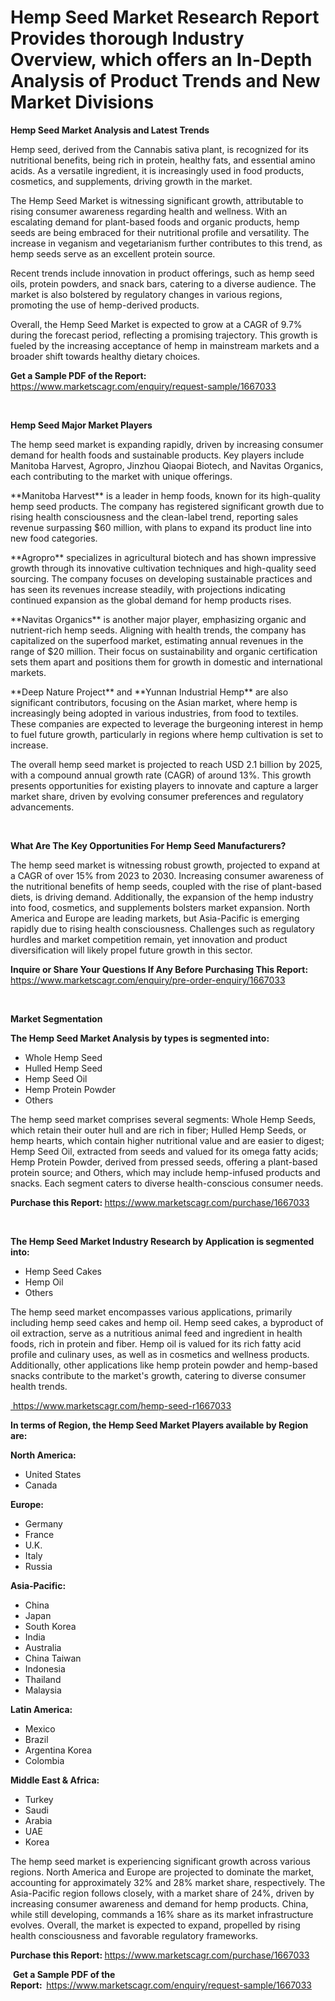 <p><h1>Hemp Seed Market Research Report Provides thorough Industry Overview, which offers an In-Depth Analysis of Product Trends and New Market Divisions</h1></p><p><strong>Hemp Seed Market Analysis and Latest Trends</strong></p>
<p><p>Hemp seed, derived from the Cannabis sativa plant, is recognized for its nutritional benefits, being rich in protein, healthy fats, and essential amino acids. As a versatile ingredient, it is increasingly used in food products, cosmetics, and supplements, driving growth in the market.</p><p>The Hemp Seed Market is witnessing significant growth, attributable to rising consumer awareness regarding health and wellness. With an escalating demand for plant-based foods and organic products, hemp seeds are being embraced for their nutritional profile and versatility. The increase in veganism and vegetarianism further contributes to this trend, as hemp seeds serve as an excellent protein source. </p><p>Recent trends include innovation in product offerings, such as hemp seed oils, protein powders, and snack bars, catering to a diverse audience. The market is also bolstered by regulatory changes in various regions, promoting the use of hemp-derived products. </p><p>Overall, the Hemp Seed Market is expected to grow at a CAGR of 9.7% during the forecast period, reflecting a promising trajectory. This growth is fueled by the increasing acceptance of hemp in mainstream markets and a broader shift towards healthy dietary choices.</p></p>
<p><strong>Get a Sample PDF of the Report:&nbsp;</strong> <a href="https://www.marketscagr.com/enquiry/request-sample/1667033?utm_campaign=2114&utm_medium=2&utm_source=Github&utm_content=ia&utm_term=18042025&utm_id=hemp-seed">https://www.marketscagr.com/enquiry/request-sample/1667033</a></p>
<p>&nbsp;</p>
<p><strong>Hemp Seed Major Market Players</strong></p>
<p><p>The hemp seed market is expanding rapidly, driven by increasing consumer demand for health foods and sustainable products. Key players include Manitoba Harvest, Agropro, Jinzhou Qiaopai Biotech, and Navitas Organics, each contributing to the market with unique offerings.</p><p>**Manitoba Harvest** is a leader in hemp foods, known for its high-quality hemp seed products. The company has registered significant growth due to rising health consciousness and the clean-label trend, reporting sales revenue surpassing $60 million, with plans to expand its product line into new food categories.</p><p>**Agropro** specializes in agricultural biotech and has shown impressive growth through its innovative cultivation techniques and high-quality seed sourcing. The company focuses on developing sustainable practices and has seen its revenues increase steadily, with projections indicating continued expansion as the global demand for hemp products rises.</p><p>**Navitas Organics** is another major player, emphasizing organic and nutrient-rich hemp seeds. Aligning with health trends, the company has capitalized on the superfood market, estimating annual revenues in the range of $20 million. Their focus on sustainability and organic certification sets them apart and positions them for growth in domestic and international markets.</p><p>**Deep Nature Project** and **Yunnan Industrial Hemp** are also significant contributors, focusing on the Asian market, where hemp is increasingly being adopted in various industries, from food to textiles. These companies are expected to leverage the burgeoning interest in hemp to fuel future growth, particularly in regions where hemp cultivation is set to increase.</p><p>The overall hemp seed market is projected to reach USD 2.1 billion by 2025, with a compound annual growth rate (CAGR) of around 13%. This growth presents opportunities for existing players to innovate and capture a larger market share, driven by evolving consumer preferences and regulatory advancements.</p></p>
<p>&nbsp;</p>
<p><strong>What Are The Key Opportunities For Hemp Seed Manufacturers?</strong></p>
<p><p>The hemp seed market is witnessing robust growth, projected to expand at a CAGR of over 15% from 2023 to 2030. Increasing consumer awareness of the nutritional benefits of hemp seeds, coupled with the rise of plant-based diets, is driving demand. Additionally, the expansion of the hemp industry into food, cosmetics, and supplements bolsters market expansion. North America and Europe are leading markets, but Asia-Pacific is emerging rapidly due to rising health consciousness. Challenges such as regulatory hurdles and market competition remain, yet innovation and product diversification will likely propel future growth in this sector.</p></p>
<p><strong>Inquire or Share Your Questions If Any Before Purchasing This Report:</strong> <a href="https://www.marketscagr.com/enquiry/pre-order-enquiry/1667033?utm_campaign=2114&utm_medium=2&utm_source=Github&utm_content=ia&utm_term=18042025&utm_id=hemp-seed">https://www.marketscagr.com/enquiry/pre-order-enquiry/1667033</a></p>
<p>&nbsp;</p>
<p><strong>Market Segmentation</strong></p>
<p><strong>The Hemp Seed Market Analysis by types is segmented into:</strong></p>
<p><ul><li>Whole Hemp Seed</li><li>Hulled Hemp Seed</li><li>Hemp Seed Oil</li><li>Hemp Protein Powder</li><li>Others</li></ul></p>
<p><p>The hemp seed market comprises several segments: Whole Hemp Seeds, which retain their outer hull and are rich in fiber; Hulled Hemp Seeds, or hemp hearts, which contain higher nutritional value and are easier to digest; Hemp Seed Oil, extracted from seeds and valued for its omega fatty acids; Hemp Protein Powder, derived from pressed seeds, offering a plant-based protein source; and Others, which may include hemp-infused products and snacks. Each segment caters to diverse health-conscious consumer needs.</p></p>
<p><strong>Purchase this Report:&nbsp;</strong><a href="https://www.marketscagr.com/purchase/1667033?utm_campaign=2114&utm_medium=2&utm_source=Github&utm_content=ia&utm_term=18042025&utm_id=hemp-seed">https://www.marketscagr.com/purchase/1667033</a></p>
<p>&nbsp;</p>
<p><strong>The Hemp Seed Market Industry Research by Application is segmented into:</strong></p>
<p><ul><li>Hemp Seed Cakes</li><li>Hemp Oil</li><li>Others</li></ul></p>
<p><p>The hemp seed market encompasses various applications, primarily including hemp seed cakes and hemp oil. Hemp seed cakes, a byproduct of oil extraction, serve as a nutritious animal feed and ingredient in health foods, rich in protein and fiber. Hemp oil is valued for its rich fatty acid profile and culinary uses, as well as in cosmetics and wellness products. Additionally, other applications like hemp protein powder and hemp-based snacks contribute to the market's growth, catering to diverse consumer health trends.</p></p>
<p><a href="https://www.marketscagr.com/hemp-seed-r1667033?utm_campaign=2114&utm_medium=2&utm_source=Github&utm_content=ia&utm_term=18042025&utm_id=hemp-seed">&nbsp;https://www.marketscagr.com/hemp-seed-r1667033</a></p>
<p><strong>In terms of Region, the Hemp Seed Market Players available by Region are:</strong></p>
<p>
    <p> <strong> North America: </strong>
        <ul>
            <li>United States</li>
            <li>Canada</li>
        </ul>
        </p> 
    <p> <strong> Europe: </strong>
        <ul>
            <li>Germany</li>
            <li>France</li>
            <li>U.K.</li>
            <li>Italy</li>
            <li>Russia</li>
        </ul>
        </p> 
    <p> <strong> Asia-Pacific: </strong>
        <ul>
            <li>China</li>
            <li>Japan</li>
            <li>South Korea</li>
            <li>India</li>
            <li>Australia</li>
            <li>China Taiwan</li>
            <li>Indonesia</li>
            <li>Thailand</li>
            <li>Malaysia</li>
        </ul>
        </p> 
    <p> <strong> Latin America: </strong>
        <ul>
            <li>Mexico</li>
            <li>Brazil</li>
            <li>Argentina Korea</li>
            <li>Colombia</li>
        </ul>
        </p> 
    <p> <strong> Middle East & Africa: </strong>
        <ul>
            <li>Turkey</li>
            <li>Saudi</li>
            <li>Arabia</li>
            <li>UAE</li>
            <li>Korea</li>
        </ul>
    </p>
    </p>
<p><p>The hemp seed market is experiencing significant growth across various regions. North America and Europe are projected to dominate the market, accounting for approximately 32% and 28% market share, respectively. The Asia-Pacific region follows closely, with a market share of 24%, driven by increasing consumer awareness and demand for hemp products. China, while still developing, commands a 16% share as its market infrastructure evolves. Overall, the market is expected to expand, propelled by rising health consciousness and favorable regulatory frameworks.</p></p>
<p><strong>Purchase this Report: </strong><a href="https://www.marketscagr.com/purchase/1667033?utm_campaign=2114&utm_medium=2&utm_source=Github&utm_content=ia&utm_term=18042025&utm_id=hemp-seed">https://www.marketscagr.com/purchase/1667033</a></p>
<p>&nbsp;<strong>Get a Sample PDF of the Report:&nbsp;&nbsp;</strong><a href="https://www.marketscagr.com/enquiry/request-sample/1667033?utm_campaign=2114&utm_medium=2&utm_source=Github&utm_content=ia&utm_term=18042025&utm_id=hemp-seed">https://www.marketscagr.com/enquiry/request-sample/1667033</a></p>
<p><strong></strong></p>
<p><p></p><p></p><p></p></p>